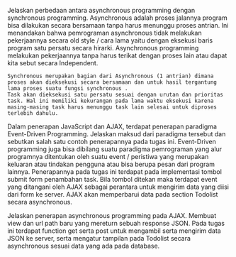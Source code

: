 Jelaskan perbedaan antara asynchronous programming dengan synchronous programming.
    Asynchronous adalah proses jalannya program bisa dilakukan secara bersamaan tanpa harus menunggu proses antrian. Ini menandakan bahwa pemrograman asynchronous tidak melakukan pekerjaannya secara old style / cara lama yaitu dengan eksekusi baris program satu persatu secara hirarki. Asynchronous programming melakukan pekerjaannya tanpa harus terikat dengan proses lain atau dapat kita sebut secara Independent.

    Synchronous merupakan bagian dari Asynchronous (1 antrian) dimana proses akan dieksekusi secara bersamaan dan untuk hasil tergantung lama proses suatu fungsi synchronous .
    Task akan dieksekusi satu persatu sesuai dengan urutan dan prioritas task. Hal ini memiliki kekurangan pada lama waktu eksekusi karena masing-masing task harus menunggu task lain selesai untuk diproses terlebih dahulu.

Dalam penerapan JavaScript dan AJAX, terdapat penerapan paradigma Event-Driven Programming. Jelaskan maksud dari paradigma tersebut dan sebutkan salah satu contoh penerapannya pada tugas ini.
    Event-Driven programming juga bisa dibilang suatu paradigma pemrograman yang alur programnya ditentukan oleh suatu event / peristiwa yang merupakan keluaran atau tindakan pengguna atau bisa berupa pesan dari program lainnya.
    Penerapannya pada tugas ini terdapat pada implementasi tombol submit form penambahan task. Bila tombol ditekan maka terdapat event yang ditangani oleh AJAX sebagai perantara untuk mengirim data yang diisi dari form ke server. AJAX akan memperbarui data pada section Todolist secara asynchronous.


Jelaskan penerapan asynchronous programming pada AJAX.
    Membuat view dan url path baru yang mereturn sebuah response JSON. Pada tugas ini terdapat function get serta post untuk mengambil serta mengirim data JSON ke server, serta mengatur tampilan pada Todolist secara asynchronous sesuai data yang ada pada database.
